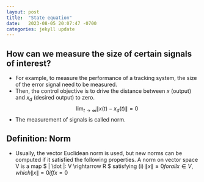 ```yaml
---
layout: post
title:  "State equation"
date:   2023-08-05 20:07:47 -0700
categories: jekyll update
---
```


## How can we measure the size of certain signals of interest?
- For example, to measure the performance of a tracking system, the size of the error signal need to be measured. 
- Then, the control objective is to drive the distance between $x$ (output) and $x_d$ (desired output) to zero.
$$\lim_{t \rightarrow \infty} \|x(t) - x_d(t)\| = 0$$
- The measurement of signals is called norm.


## Definition: Norm
- Usually, the vector Euclidean norm is used, but new norms can be computed if it satisfied the following properties.
A norm on vector space V is a map $ \| \dot \|: V \rightarrow R $ satisfying
(i) $\|x\| \geq 0 for all x \in V, which \|x\|=0 iff x=0$
  
